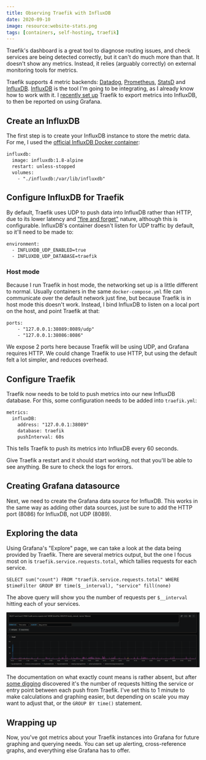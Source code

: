 ```yaml
---
title: Observing Traefik with InfluxDB
date: 2020-09-10
image: resource:website-stats.png
tags: [containers, self-hosting, traefik]
---
```


Traefik's dashboard is a great tool to diagnose routing issues, and check services are being detected correctly, but it can't do much more than that. It doesn't show any metrics. Instead, it relies (arguably correctly) on external monitoring tools for metrics.

Traefik supports 4 metric backends: [Datadog](https://docs.traefik.io/observability/metrics/datadog/), [Prometheus](https://docs.traefik.io/observability/metrics/prometheus/), [StatsD](https://docs.traefik.io/observability/metrics/statsd/) and [InfluxDB](https://docs.traefik.io/observability/metrics/influxdb/). [InfluxDB](https://www.influxdata.com/products/influxdb-overview/) is the tool I'm going to be integrating, as I already know how to work with it. I [recently set up](https://github.com/RealOrangeOne/infrastructure/commit/ec751ffa1ad1b5dfe18bc8c3384da0ba8fa75025) Traefik to export metrics into InfluxDB, to then be reported on using Grafana.

## Create an InfluxDB

The first step is to create your InfluxDB instance to store the metric data. For me, I used the [official InfluxDB Docker container](https://hub.docker.com/_/influxdb):

```
influxdb:
  image: influxdb:1.8-alpine
  restart: unless-stopped
  volumes:
    - "./influxdb:/var/lib/influxdb"
```

## Configure InfluxDB for Traefik

By default, Traefik uses UDP to push data into InfluxDB rather than HTTP, due to its lower latency and ["fire and forget"](https://en.wikipedia.org/wiki/Fire-and-forget) nature, although this is configurable. InfluxDB's container doesn't listen for UDP traffic by default, so it'll need to be made to:

```
environment:
  - INFLUXDB_UDP_ENABLED=true
  - INFLUXDB_UDP_DATABASE=traefik
```

### Host mode

Because I run Traefik in host mode, the networking set up is a little different to normal. Usually containers in the same `docker-compose.yml` file can communicate over the default network just fine, but because Traefik is in host mode this doesn't work. Instead, I bind InfluxDB to listen on a local port on the host, and point Traefik at that:

```
ports:
    - "127.0.0.1:38089:8089/udp"
    - "127.0.0.1:38086:8086"
 ```

We expose 2 ports here because Traefik will be using UDP, and Grafana requires HTTP. We could change Traefik to use HTTP, but using the default felt a lot simpler, and reduces overhead.

## Configure Traefik

Traefik now needs to be told to push metrics into our new InfluxDB database. For this, some configuration needs to be added into `traefik.yml`:

```
metrics:
  influxDB:
    address: "127.0.0.1:38089"
    database: traefik
    pushInterval: 60s
```

This tells Traefik to push its metrics into InfluxDB every 60 seconds.

Give Traefik a restart and it should start working, not that you'll be able to see anything. Be sure to check the logs for errors.

## Creating Grafana datasource

Next, we need to create the Grafana data source for InfluxDB. This works in the same way as adding other data sources, just be sure to add the HTTP port (8086) for InfluxDB, not UDP (8089).

## Exploring the data

Using Grafana's "Explore" page, we can take a look at the data being provided by Traefik. There are several metrics output, but the one I focus most on is `traefik.service.requests.total`, which tallies requests for each service.

```
SELECT sum("count") FROM "traefik.service.requests.total" WHERE $timeFilter GROUP BY time($__interval), "service" fill(none)
```

The above query will show you the number of requests per `$__interval` hitting each of your services.

![Query results](raw-stats.png)

The documentation on what exactly count means is rather absent, but after [some digging](https://godoc.org/github.com/go-kit/kit/metrics/influx#Influx) discovered it's the number of requests hitting the service or entry point between each push from Traefik. I've set this to 1 minute to make calculations and graphing easier, but depending on scale you may want to adjust that, or the `GROUP BY time()` statement.

## Wrapping up

Now, you've got metrics about your Traefik instances into Grafana for future graphing and querying needs. You can set up alerting, cross-reference graphs, and everything else Grafana has to offer.
